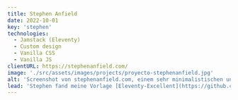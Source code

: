 ```yaml
---
title: Stephen Anfield
date: 2022-10-01
key: 'stephen'
technologies:
  - Jamstack (Eleventy)
  - Custom design
  - Vanilla CSS
  - Vanilla JS
clientURL: https://stephenanfield.com/
image: './src/assets/images/projects/proyecto-stephenanfield.jpg'
alt: 'Screenshot von stephenanfield.com, einem sehr minimalistischen und modernen Blog'
lead: 'Stephen fand meine Vorlage [Eleventy-Excellent](https://github.com/madrilene/eleventy-excellent) im [Eleventy-Starterverzeichnis](https://www.11ty.dev/docs/starter/?tags=perfectlh) und schrieb mich spontan an. Er wünschte sich einen zentralen Ort, an dem er seine Gedanken niederschreiben konnte - ganz nach dem IndieWeb-Prinzip ["own your data"](https://indieweb.org/own_your_data). Er bat mich, den Starter anzupassen - ebenso minimalistisch, aber nach seinen Farb- und Layout-Ideen. Mit einem Figma-Wireframe und einer kleinen Starthilfe für die Arbeit mit dem GitHub- und Netlify-Workflow ist Stephen nun sehr zufrieden mit seinem neuen Online-Bereich. Es hat mir viel Spaß gemacht, ein Projekt mit einem Kunden umzusetzen, der Barrierefreiheit, Web-Performance und progressive enhancement wertschätzt.'
---
```

